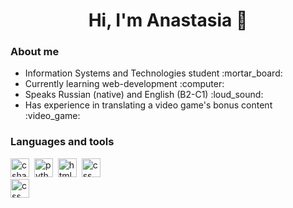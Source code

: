 <div>
<h1 align="center">Hi, I'm Anastasia 👋</h1>
  
### About me
<ul>
  <li>Information Systems and Technologies student :mortar_board:</li>
  <li>Currently learning web-development :computer:</li>
  <li>Speaks Russian (native) and English (B2-C1) :loud_sound:	</li>
  <li>Has experience in translating a video game's bonus content :video_game:</li>
</ul>
</div>

### Languages and tools
<img src="https://cdn.jsdelivr.net/gh/devicons/devicon/icons/csharp/csharp-original.svg" title="csharp" width="30px" height="30px"/>&nbsp;
<img src="https://cdn.jsdelivr.net/gh/devicons/devicon/icons/python/python-original.svg" title="python" width="30px" height="30px"/>&nbsp; 
<img src="https://cdn.jsdelivr.net/gh/devicons/devicon/icons/html5/html5-original.svg" title="html" width="30px" height="30px"/>&nbsp;
<img src="https://cdn.jsdelivr.net/gh/devicons/devicon/icons/css3/css3-original.svg" title="css" width="30px" height="30px"/>&nbsp;     
<img src="https://cdn.jsdelivr.net/gh/devicons/devicon/icons/javascript/javascript-original.svg" title="css" width="30px" height="30px"/>&nbsp;
          
